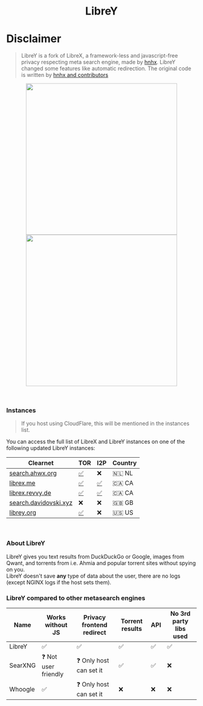 <h1 align="center">LibreY</h1>

# Disclaimer

> LibreY is a fork of LibreX, a framework-less and javascript-free privacy respecting meta search engine, made by [hnhx](https://github.com/hnhx). LibreY changed some features like automatic redirection. The original code is written by [hnhx and contributors](https://github.com/hnhx/LibreX/contributors)

<p align="center">
  <img src="https://user-images.githubusercontent.com/49120638/215327189-76c54dec-8b19-4faf-8c39-29a61aa3b143.png" width="400">
  <img src="https://user-images.githubusercontent.com/49120638/215327239-b2a1cb07-3773-4ae7-bb3b-738de2cc3161.png" width="400">
</p>

<p align="center"></p>

<br>

### Instances

> If you host using CloudFlare, this will be mentioned in the instances list.

You can access the full list of LibreX and LibreY instances on one of the following updated LibreY instances:

| Clearnet | TOR | I2P | Country |
|-|-|-|-|
| [search.ahwx.org](https://search.ahwx.org/) | [✅](http://hyy7rcvknwb22v4nnoar635wntiwr4uwzhiuyimemyl4fz6k7tahj5id.onion) | ❌ | 🇳🇱 NL |
| [librex.me](https://librex.me/) | [✅](http://librex.revvybrr6pvbx4n3j4475h4ghw4elqr4t5xo2vtd3gfpu2nrsnhh57id.onion/) | [✅](http://revekebotog64xrrammtsmjwtwlg3vqyzwdurzt2pu6botg4bejq.b32.i2p/) | 🇨🇦 CA |
| [librex.revvy.de](https://librex.revvy.de/) | [✅](http://librex.revvybrr6pvbx4n3j4475h4ghw4elqr4t5xo2vtd3gfpu2nrsnhh57id.onion/) | [✅](http://revekebotog64xrrammtsmjwtwlg3vqyzwdurzt2pu6botg4bejq.b32.i2p/) | 🇨🇦 CA |
| [search.davidovski.xyz](https://search.davidovski.xyz/) | ❌ | ❌ | 🇬🇧 GB |
| [librey.org](https://librey.org/) | [✅](http://jxhkfulu6wpdl4apuy4dyivuowmpprvsd7e3el2z73crq7fmyv7rjkyd.onion) | ❌ | 🇺🇸 US |
<br>


### About LibreY

LibreY gives you text results from DuckDuckGo or Google, images from Qwant, and torrents from i.e. Ahmia and popular torrent sites without spying on you.
<br>LibreY doesn't save **any** type of data about the user, there are no logs (except NGINX logs if the host sets them).

### LibreY compared to other metasearch engines

| Name |  Works without JS | Privacy frontend redirect | Torrent results | API | No 3rd party libs used |
|-|-|-|-|-|-|
| LibreY | ✅ | ✅ | ✅ | ✅ | ✅ |
| SearXNG | ❓ Not user friendly | ❓ Only host can set it | ✅ | ✅ | ❌ |
| Whoogle | ✅ | ❓ Only host can set it | ❌ | ❌ | ❌ |

